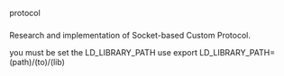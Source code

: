 protocol
###
Research and implementation of Socket-based
Custom Protocol.


you must be set the LD_LIBRARY_PATH use
export LD_LIBRARY_PATH=(path)/(to)/(lib)
